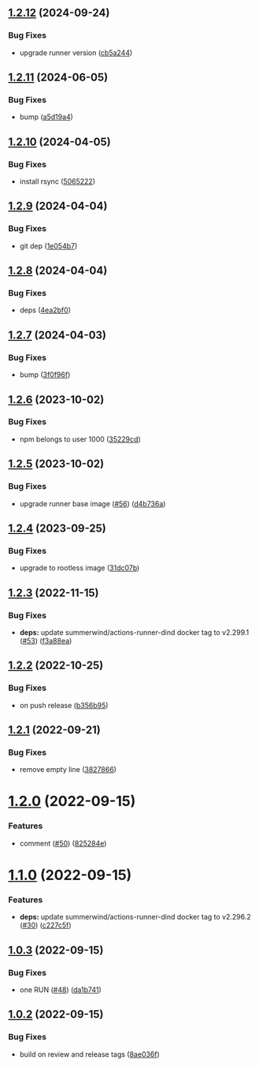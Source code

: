 ## [1.2.12](https://github.com/SocialGouv/actions-runner/compare/v1.2.11...v1.2.12) (2024-09-24)


### Bug Fixes

* upgrade runner version ([cb5a244](https://github.com/SocialGouv/actions-runner/commit/cb5a244d5b2a9c3249039c2530e8cd69fb60a7ba))

## [1.2.11](https://github.com/SocialGouv/actions-runner/compare/v1.2.10...v1.2.11) (2024-06-05)


### Bug Fixes

* bump ([a5d19a4](https://github.com/SocialGouv/actions-runner/commit/a5d19a4dfc9d6e95296e4f42547361f034bded3b))

## [1.2.10](https://github.com/SocialGouv/actions-runner/compare/v1.2.9...v1.2.10) (2024-04-05)


### Bug Fixes

* install rsync ([5065222](https://github.com/SocialGouv/actions-runner/commit/5065222f23efa9dc0e0a7c5c3dff6e6878bf8f85))

## [1.2.9](https://github.com/SocialGouv/actions-runner/compare/v1.2.8...v1.2.9) (2024-04-04)


### Bug Fixes

* git dep ([1e054b7](https://github.com/SocialGouv/actions-runner/commit/1e054b7d4dff6b01b8797a4bc1589fda401bcc05))

## [1.2.8](https://github.com/SocialGouv/actions-runner/compare/v1.2.7...v1.2.8) (2024-04-04)


### Bug Fixes

* deps ([4ea2bf0](https://github.com/SocialGouv/actions-runner/commit/4ea2bf054a703e2d9f015556736d61a94ad5fe9f))

## [1.2.7](https://github.com/SocialGouv/actions-runner/compare/v1.2.6...v1.2.7) (2024-04-03)


### Bug Fixes

* bump ([3f0f96f](https://github.com/SocialGouv/actions-runner/commit/3f0f96f3c8975d5c57af1ca364aa1e022c60b63d))

## [1.2.6](https://github.com/SocialGouv/actions-runner/compare/v1.2.5...v1.2.6) (2023-10-02)


### Bug Fixes

* npm belongs to user 1000 ([35229cd](https://github.com/SocialGouv/actions-runner/commit/35229cd31bb0dc2af0d473396f3ff8a3dd4225f8))

## [1.2.5](https://github.com/SocialGouv/actions-runner/compare/v1.2.4...v1.2.5) (2023-10-02)


### Bug Fixes

* upgrade runner base image ([#56](https://github.com/SocialGouv/actions-runner/issues/56)) ([d4b736a](https://github.com/SocialGouv/actions-runner/commit/d4b736a3106953a1f7ba1ef9c03e3f0288b81bd2))

## [1.2.4](https://github.com/SocialGouv/actions-runner/compare/v1.2.3...v1.2.4) (2023-09-25)


### Bug Fixes

* upgrade to rootless image ([31dc07b](https://github.com/SocialGouv/actions-runner/commit/31dc07b410cc607c91203573ed16a136bced3c50))

## [1.2.3](https://github.com/SocialGouv/actions-runner/compare/v1.2.2...v1.2.3) (2022-11-15)


### Bug Fixes

* **deps:** update summerwind/actions-runner-dind docker tag to v2.299.1 ([#53](https://github.com/SocialGouv/actions-runner/issues/53)) ([f3a88ea](https://github.com/SocialGouv/actions-runner/commit/f3a88eade11168992109ac6461552430f761b10b))

## [1.2.2](https://github.com/SocialGouv/actions-runner/compare/v1.2.1...v1.2.2) (2022-10-25)


### Bug Fixes

* on push release ([b356b95](https://github.com/SocialGouv/actions-runner/commit/b356b954b2a437dbf9012f9cb3074dff18b47450))

## [1.2.1](https://github.com/SocialGouv/actions-runner/compare/v1.2.0...v1.2.1) (2022-09-21)


### Bug Fixes

* remove empty line ([3827866](https://github.com/SocialGouv/actions-runner/commit/3827866ab223af257d8f2f0fe5c7b17fae86fef1))

# [1.2.0](https://github.com/SocialGouv/actions-runner/compare/v1.1.0...v1.2.0) (2022-09-15)


### Features

* comment ([#50](https://github.com/SocialGouv/actions-runner/issues/50)) ([825284e](https://github.com/SocialGouv/actions-runner/commit/825284e6124dea493546cbe5fc16840b4782926d))

# [1.1.0](https://github.com/SocialGouv/actions-runner/compare/v1.0.3...v1.1.0) (2022-09-15)


### Features

* **deps:** update summerwind/actions-runner-dind docker tag to v2.296.2 ([#30](https://github.com/SocialGouv/actions-runner/issues/30)) ([c227c5f](https://github.com/SocialGouv/actions-runner/commit/c227c5fe57b47d4abb6666ea39ae1757b29f1429))

## [1.0.3](https://github.com/SocialGouv/actions-runner/compare/v1.0.2...v1.0.3) (2022-09-15)


### Bug Fixes

* one RUN ([#48](https://github.com/SocialGouv/actions-runner/issues/48)) ([da1b741](https://github.com/SocialGouv/actions-runner/commit/da1b74122d9822b02d23090c07a904751573b788))

## [1.0.2](https://github.com/SocialGouv/actions-runner/compare/v1.0.1...v1.0.2) (2022-09-15)


### Bug Fixes

* build on review and release tags ([8ae036f](https://github.com/SocialGouv/actions-runner/commit/8ae036fac57ee0fe02a33338d5ab4b07b432701f))
